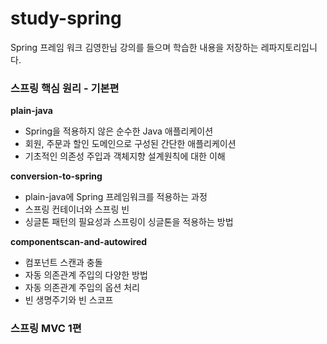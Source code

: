 # study-spring

Spring 프레임 워크 김영한님 강의를 들으며 학습한 내용을 저장하는 레파지토리입니다.

### 스프링 핵심 원리 - 기본편
**plain-java**
 - Spring을 적용하지 않은 순수한 Java 애플리케이션
 - 회원, 주문과 할인 도메인으로 구성된 간단한 애플리케이션
 - 기초적인 의존성 주입과 객체지향 설계원칙에 대한 이해

**conversion-to-spring**
 - plain-java에 Spring 프레임워크를 적용하는 과정
 - 스프링 컨테이너와 스프링 빈
 - 싱글톤 패턴의 필요성과 스프링이 싱글톤을 적용하는 방법

**componentscan-and-autowired**
 - 컴포넌트 스캔과 충돌
 - 자동 의존관계 주입의 다양한 방법
 - 자동 의존관계 주입의 옵션 처리
 - 빈 생명주기와 빈 스코프

### 스프링 MVC 1편
